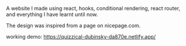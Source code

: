 A website I made using react, hooks, conditional rendering, react router, and everything I have learnt until now. 

The design was inspired from a page on nicepage.com. 

working demo: https://quizzical-dubinsky-da870e.netlify.app/
